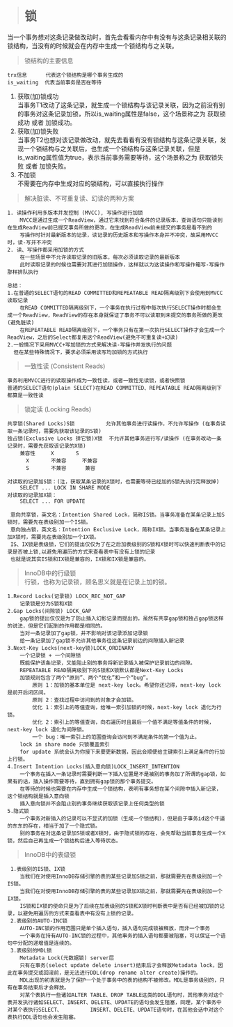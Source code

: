 > # 锁

当一个事务想对这条记录做改动时，首先会看看内存中有没有与这条记录相关联的锁结构，当没有的时候就会在内存中生成一个锁结构与之关联。

> 锁结构的主要信息

    trx信息      代表这个锁结构是哪个事务生成的
    is_waiting  代表当前事务是否在等待
    
1. 获取(加)锁成功  
当事务T1改动了这条记录，就生成一个锁结构与该记录关联，因为之前没有别的事务对这条记录加锁，所以is_waiting属性是false，这个场景称之为 获取锁成功 或者 加锁成功。
2. 获取(加)锁失败   
当事务T2也想对该记录做改动，就先去看看有没有锁结构与这条记录关联，发现一个锁结构与之关联后，也生成一个锁结构与这条记录关联，但是is_waiting属性值为true，表示当前事务需要等待，这个场景称之为 获取锁失败 或者 加锁失败。
3. 不加锁  
不需要在内存中生成对应的锁结构，可以直接执行操作

> 解决脏读、不可重复读、幻读的两种方案

    1. 读操作利用多版本并发控制 (MVCC), 写操作进行加锁
        MVCC是通过生成一个ReadView，通过它来找到符合条件的记录版本，查询语句只能读到在生成ReadView前已提交事务所做的更改，在生成ReadView前未提交的事务是看不到的
        写操作时针对最新版本的记录，读记录的历史版本和写操作本身并不冲突，故采用MVCC时，读-写并不冲突
    2. 读、写操作都采用加锁的方式
        在一些场景中不允许读取记录的旧版本，每次必须读取记录的最新版本
        此时读取记录的时候也需要对其进行加锁操作，这样就以为这读操作和写操作箱写-写操作那样排队执行

    总结：
    1.在普通的SELECT语句的READ COMMITTED和REPEATABLE READ隔离级别下会使用到MVCC读取记录
        在READ COMMITTED隔离级别下，一个事务在执行过程中每次执行SELECT操作时都会生成一个ReadView，ReadView的存在本身就保证了事务不可以读取到未提交的事务所做的更改(避免脏读)
        在REPEATABLE READ隔离级别下，一个事务只有在第一次执行SELECT操作才会生成一个ReadView，之后的Select都复用这个ReadView(避免不可重复读+幻读)
    2.一般情况下采用MVCC+写加锁的方式来解决读-写操作并发执行的问题
      但在某些特殊情况下，要求必须采用读写均加锁的方式执行

> 一致性读 (Consistent Reads)

    事务利用MVCC进行的读取操作成为一致性读，或者一致性无读锁，或者快照锁
    普通的SELECT语句(plain SELECT)在READ COMMITTED、REPEATABLE READ隔离级别下都算是一致性读
    
> 锁定读 (Locking Reads)

    共享锁(Shared Locks)S锁          允许其他事务进行读操作，不允许写操作 (在事务读取一条记录时，需要先获取该记录的S锁)
    独占锁(Exclusive Locks 排它锁)X锁  不允许其他事务进行写/读操作 (在事务改动一条记录时，需要先获取该记录的X锁)
        兼容性	    X	    S
          X	      不兼容	  不兼容
          S	      不兼容	   兼容
    
    对读取的记录加S锁：(注，获取某条记录的X锁时，也需要等待已经加的S锁先执行完释放掉)
        SELECT ... LOCK IN SHARE MODE
    对读取的记录加X锁：
        SELECT ... FOR UPDATE
     
     意向共享锁，英文名：Intention Shared Lock，简称IS锁。当事务准备在某条记录上加S锁时，需要先在表级别加一个IS锁。
     意向独占锁，英文名：Intention Exclusive Lock，简称IX锁。当事务准备在某条记录上加X锁时，需要先在表级别加一个IX锁。
     IS、IX锁是表级锁，它们的提出仅仅为了在之后加表级别的S锁和X锁时可以快速判断表中的记录是否被上锁,以避免用遍历的方式来查看表中有没有上锁的记录
     也就是说其实IS锁和IX锁是兼容的，IX锁和IX锁是兼容的。
     
> InnoDB中的行级锁  
行锁，也称为记录锁，顾名思义就是在记录上加的锁。

    1.Record Locks(记录锁) LOCK_REC_NOT_GAP
        记录锁是分为S锁和X锁
    2.Gap Locks(间隙锁) LOCK_GAP
        gap锁的提出仅仅是为了防止插入幻影记录而提出的，虽然有共享gap锁和独占gap锁这样的说法，但是它们起到的作用都是相同的。
        当对一条记录加了gap锁，并不影响对该记录添加记录锁
        给一条记录加了gap锁不允许其他事务往这条记录前边的间隙插入新记录
    3.Next-Key Locks(next-key锁)LOCK_ORDINARY
        一个记录锁 + 一个间隙锁
        既能保护该条记录，又能阻止别的事务将新记录插入被保护记录前边的间隙。
        REPEATABLE READ隔离级别下的S锁和X锁默认都是Next-Key Locks
        加锁规则包含了两个“原则”、两个“优化”和一个“bug”。
            原则 1：加锁的基本单位是 next-key lock。希望你还记得，next-key lock 是前开后闭区间。
            原则 2：查找过程中访问到的对象才会加锁。
            优化 1：索引上的等值查询，给唯一索引加锁的时候，next-key lock 退化为行锁。
            优化 2：索引上的等值查询，向右遍历时且最后一个值不满足等值条件的时候，next-key lock 退化为间隙锁。
            一个 bug：唯一索引上的范围查询会访问到不满足条件的第一个值为止。
        lock in share mode 只锁覆盖索引
        for update 系统会认为你接下来要更新数据，因此会顺便给主键索引上满足条件的行加上行锁。
    4.Insert Intention Locks(插入意向锁)LOCK_INSERT_INTENTION
        一个事务在插入一条记录时需要判断一下插入位置是不是被别的事务加了所谓的gap锁，如果有的话，插入操作需要等待，直到拥有gap锁的那个事务提交。
        在等待的时候也需要在内存中生成一个锁结构，表明有事务想在某个间隙中插入新记录，这个锁结构就是插入意向锁
        插入意向锁并不会阻止别的事务继续获取该记录上任何类型的锁
    5.隐式锁
        一个事务对新插入的记录可以不显式的加锁（生成一个锁结构），但是由于事务id这个牛逼的东东的存在，相当于加了一个隐式锁。
        别的事务在对这条记录加S锁或者X锁时，由于隐式锁的存在，会先帮助当前事务生成一个X锁，然后自己再生成一个锁结构后进入等待状态。

> InnoDB中的表级锁

     1.表级别的IS锁、IX锁
        当我们在对使用InnoDB存储引擎的表的某些记录加S锁之前，那就需要先在表级别加一个IS锁。
        当我们在对使用InnoDB存储引擎的表的某些记录加X锁之前，那就需要先在表级别加一个IX锁。
        IS锁和IX锁的使命只是为了后续在加表级别的S锁和X锁时判断表中是否有已经被加锁的记录，以避免用遍历的方式来查看表中有没有上锁的记录。
     2.表级别的AUTO-INC锁
        AUTO-INC锁的作用范围只是单个插入语句，插入语句完成锁被释放，而非一个事务
        一个事务在持有AUTO-INC锁的过程中，其他事务的插入语句都要被阻塞，可以保证一个语句中分配的递增值是连续的。
     3.表级别的MDL锁
        Metadata Lock(元数据锁) server层
        只有在事务(select update delete insert)结束后才会释放Metadata lock，因此在事务提交或回滚前，是无法进行DDL(drop rename alter create)操作的。
        MDL出现的初衷就是为了保护一个处于事务中的表的结构不被修改。MDL是事务级别的，只有在事务结束后才会释放。
        对某个表执行一些诸如ALTER TABLE、DROP TABLE这类的DDL语句时，其他事务对这个表并发执行诸如SELECT、INSERT、DELETE、UPDATE的语句会发生阻塞，同理，某个事务中对某个表执行SELECT、         INSERT、DELETE、UPDATE语句时，在其他会话中对这个表执行DDL语句也会发生阻塞。
        
        
        
